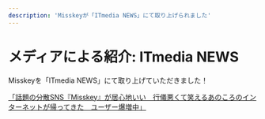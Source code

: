 ```yaml
---
description: 'Misskeyが「ITmedia NEWS」にて取り上げられました'
---
```


# メディアによる紹介: ITmedia NEWS

Misskeyを「ITmedia NEWS」にて取り上げていただきました！

[「話題の分散SNS『Misskey』が居心地いい　行儀悪くて笑えるあのころのインターネットが帰ってきた　ユーザー爆増中」](https://www.itmedia.co.jp/news/articles/2303/03/news185.html)
